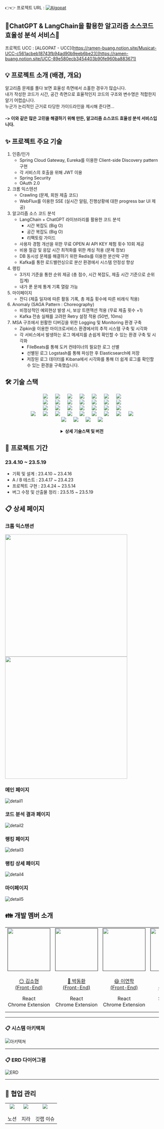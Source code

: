 👉👉 프로젝트 URL : [![Algopat](./image/algopat-logo.png/ "Algopat Logo")](https://algopat.kr/ "Visit Algopat")   
## 🤖ChatGPT & LangChain을 활용한 알고리즘 소스코드 효율성 분석 서비스🤖  

프로젝트 UCC : [ALGOPAT - UCC](https://ramen-buang.notion.site/Musicat-UCC-c561acbeb18743fb94ad90b9eeb6be23](https://ramen-buang.notion.site/UCC-89e580ecb3454403b90fe960ba883671)
  
## 💡 프로젝트 소개 (배경, 개요)

알고리즘 문제를 풀다 보면 효율성 측면에서 소홀한 경우가 많습니다.  
내가 작성한 코드가 시간, 공간 측면으로 효율적인지 코드의 구조와 변수명은 적합한지 알기 어렵습니다.  
누군가 논리적인 근거로 타당한 가이드라인을 제시해 준다면...
#### -> 이와 같은 많은 고민을 해결하기 위해 만든, 알고리즘 소스코드 효율성 분석 서비스입니다.  

## ✨ 프로젝트 주요 기술 

1. 인증/인가
   - Spring Cloud Gateway, Eureka를 이용한 Client-side Discovery pattern 구현
   - 각 서비스의 호출을 위해 JWT 이용
   - Spring Security 
   - OAuth 2.0  
2. 크롬 익스텐션
   - Crawling (문제, 회원 제출 코드)
   - WebFlux를 이용한 SSE (실시간 알림, 진행상황에 대한 progress bar UI 제공)  
3. 알고리즘 소스 코드 분석 
   - LangChain + ChatGPT 라이브러리를 활용한 코드 분석 
        - 시간 복잡도 (Big O)
        - 공간 복잡도 (Big O)
        - 리팩토링 가이드 
    - 사용자 경험 개선을 위한 무료 OPEN AI API KEY 체험 횟수 10회 제공
    - 비용 절감 및 응답 시간 최적화를 위한 캐싱 적용 (문제 정보)
    - DB 동시성 문제를 해결하기 위한 Redis를 이용한 분산락 구현 
    - Kafka를 통한 로드밸런싱으로 분산 환경에서 시스템 안정성 향상 
4. 랭킹 
   - 3가지 기준을 통한 순위 제공 (총 점수, 시간 복잡도, 제출 시간 기준으로 순위 집계)  
   - 내가 푼 문제 통계 기록 열람 가능 
5. 마이페이지 
   - 잔디 (제출 일자에 따른 활동 기록, 총 제출 횟수에 따른 비례식 적용)
6. Anomaly (SAGA Pattern : Choreography)
   - 비정상적인 예외현상 발생 시, 보상 트랜잭션 적용 (무료 제출 횟수 +1)
   - Kafka 전송 실패를 고려한 Retry 설정 적용 (50번, 10ms) 
7. MSA 구조에서 원활한 디버깅을 위한 Logging 및 Monitoring 환경 구축
    - Zipkin을 이용한 마이크로서비스 환경에서의 추적 시스템 구축 및 시각화
    - 각 서비스에서 발생하는 로그 메세지를 손쉽게 확인할 수 있는 환경 구축 및 시각화
        - FileBeats를 통해 도커 컨테이너의 필요한 로그 선별
        - 선별된 로그 Logstash를 통해 파싱한 후 Elasticsearch에 저장
        - 저장된 로그 데이터를 Kibana에서 시각화를 통해 더 쉽게 로그를 확인할 수 있는 환경을 구축했습니다.

## 🛠️ 기술 스택

<div align=center>
<img src="https://img.shields.io/badge/Ubuntu-E95420?style=for-the-badge&logo=Ubuntu&logoColor=white" style="height : auto; margin-left : 10px; margin-right : 10px;"/>
<img src="https://img.shields.io/badge/Jenkins-D24939?style=for-the-badge&logo=Jenkins&logoColor=white" style="height : auto; margin-left : 10px; margin-right : 10px;"/>
<img src="https://img.shields.io/badge/Docker-2496ED?style=for-the-badge&logo=Docker&logoColor=white" style="height : auto; margin-left : 10px; margin-right : 10px;"/>
<img src="https://img.shields.io/badge/Nginx-009639?style=for-the-badge&logo=NGINX&logoColor=white" style="height : auto; margin-left : 10px; margin-right : 10px;"/>
<img src="https://img.shields.io/badge/Grafana-F46800?style=for-the-badge&logo=Grafana&logoColor=white" style="height : auto; margin-left : 10px; margin-right : 10px;"/>
<img src="https://img.shields.io/badge/prometheus-E6522C?style=for-the-badge&logo=prometheus&logoColor=white" style="height : auto; margin-left : 10px; margin-right : 10px;"/>
<img src="https://img.shields.io/badge/Zipkin-F46800?style=for-the-badge&logo=Zipkin&logoColor=white" style="height : auto; margin-left : 10px; margin-right : 10px;"/>


<br>

<img src="https://img.shields.io/badge/Apache Kafka-231F20?style=for-the-badge&logo=Apache Kafka&logoColor=white" style="height : auto; margin-left : 10px; margin-right : 10px;"/>
<img src="https://img.shields.io/badge/Redis-DC382D?style=for-the-badge&logo=Redis&logoColor=white" style="height : auto; margin-left : 10px; margin-right : 10px;"/>
<img src="https://img.shields.io/badge/MariaDB-003545?style=for-the-badge&logo=MariaDB&logoColor=white" style="height : auto; margin-left : 10px; margin-right : 10px;"/>
<img src="https://img.shields.io/badge/elasticsearch-005571?style=for-the-badge&logo=elasticsearch&logoColor=white" style="height : auto; margin-left : 10px; margin-right : 10px;"/>
<img src="https://img.shields.io/badge/kibana-005571?style=for-the-badge&logo=Kibana&logoColor=white" style="height : auto; margin-left : 10px; margin-right : 10px;"/>
<img src="https://img.shields.io/badge/Logstash-005571?style=for-the-badge&logo=Logstash&logoColor=white" style="height : auto; margin-left : 10px; margin-right : 10px;"/>
<img src="https://img.shields.io/badge/Beats-005571?style=for-the-badge&logo=Beats&logoColor=white" style="height : auto; margin-left : 10px; margin-right : 10px;"/>

<br>

<img src="https://img.shields.io/badge/Java-FF7800?style=for-the-badge&logo=Java&logoColor=white" style="height : auto; margin-left : 10px; margin-right : 10px;"/>
<img src="https://img.shields.io/badge/Spring Boot-6DB33F?style=for-the-badge&logo=Spring Boot&logoColor=white" style="height : auto; margin-left : 10px; margin-right : 10px;"/>
<img src="https://img.shields.io/badge/WebFlux-6DB33F?style=for-the-badge&logo=WebFlux&logoColor=white" style="height : auto; margin-left : 10px; margin-right : 10px;"/>
<img src="https://img.shields.io/badge/Spring Cloud-6DB33F?style=for-the-badge&logo=Spring Cloud&logoColor=white" style="height : auto; margin-left : 10px; margin-right : 10px;"/>
<img src="https://img.shields.io/badge/Python-3776AB?style=for-the-badge&logo=Python&logoColor=white" style="height : auto; margin-left : 10px; margin-right : 10px;"/>
<img src="https://img.shields.io/badge/FastAPI-009688?style=for-the-badge&logo=FastAPI&logoColor=white" style="height : auto; margin-left : 10px; margin-right : 10px;"/>
<img src="https://img.shields.io/badge/Gradle-02303A?style=for-the-badge&logo=Gradle&logoColor=white" style="height : auto; margin-left : 10px; margin-right : 10px;"/>

<br>

<img src="https://img.shields.io/badge/HTML5-E34F26?style=for-the-badge&logo=HTML5&logoColor=white" style="height : auto; margin-left : 10px; margin-right : 10px;"/>
<img src="https://img.shields.io/badge/JavaScript-F7DF1E?style=for-the-badge&logo=JavaScript&logoColor=white" style="height : auto; margin-left : 10px; margin-right : 10px;"/>
<img src="https://img.shields.io/badge/TypeScript-3178C6?style=for-the-badge&logo=TypeScript&logoColor=white" style="height : auto; margin-left : 10px; margin-right : 10px;"/>
<img src="https://img.shields.io/badge/Sass-CC6699?style=for-the-badge&logo=Sass&logoColor=white" style="height : auto; margin-left : 10px; margin-right : 10px;"/>
<img src="https://img.shields.io/badge/CSS3-1572B6?style=for-the-badge&logo=CSS3&logoColor=white" style="height : auto; margin-left : 10px; margin-right : 10px;"/>
<img src="https://img.shields.io/badge/React-61DAFB?style=for-the-badge&logo=React&logoColor=white" style="height : auto; margin-left : 10px; margin-right : 10px;"/>
<img src="https://img.shields.io/badge/ReactQuery-FF4154?style=for-the-badge&logo=ReactQuery&logoColor=white" style="height : auto; margin-left : 10px; margin-right : 10px;"/>
<img src="https://img.shields.io/badge/Recoil-61DAFB?style=for-the-badge&logo=Recoil&logoColor=white" style="height : auto; margin-left : 10px; margin-right : 10px;"/>
<img src="https://img.shields.io/badge/Vite-646CFF?style=for-the-badge&logo=Vite&logoColor=white" style="height : auto; margin-left : 10px; margin-right : 10px;"/>

<br>

<img src="https://img.shields.io/badge/Jira-0052CC?style=for-the-badge&logo=Jira&logoColor=white" style="height : auto; margin-left : 10px; margin-right : 10px;"/>
<img src="https://img.shields.io/badge/GitLab-FCA121?style=for-the-badge&logo=GitLab&logoColor=white" style="height : auto; margin-left : 10px; margin-right : 10px;"/> 
<img src="https://img.shields.io/badge/Mattermost-0058CC?style=for-the-badge&logo=Mattermost&logoColor=white" style="height : auto; margin-left : 10px; margin-right : 10px;"/>
<img src="https://img.shields.io/badge/Notion-000000?style=for-the-badge&logo=Notion&logoColor=white" style="height : auto; margin-left : 10px; margin-right : 10px;"/>
<br/>

  <br/>
<details><summary> <b> 상세 기술스택 및 버전</b> </summary>

| 구분     | 기술스택        | 상세내용           | 버전      |
| -------- | --------------- | ------------------ | --------- |
| 공통     | 형상관리        | Gitlab              | \-        |
|          | 이슈관리        | Jira                | \-        |
|          | 커뮤니케이션    | Mattermost, Notion | \-        |
| BackEnd  |                 | JPA                |      |
|          | Java            | Zulu               |  |
|          |                 | Spring Boot        | 2.7.11     |
|          | IDE             | IntelliJ           | 2022.3.1  |
|          | Build           | Gradle             |        |
|          | API Docs        | Postman            |           |
| FrontEnd | HTML5           |                    | \-        |
|          | CSS3            |                    | \-        |
|          | JavaScript(ES6) |                    | \-        |
|          | React           | React              | 18.2.0    |
|          | Node.js         | npm                | 18.14.2   |
|          | IDE             | Visual Studio Code | 1.78.2    |
| Server   | 서버            | AWS EC2            | \-        |
|          | 플랫폼          | Ubuntu\AWS Liunx   | 20.04 , AWS Linux2|
|          | CI/CD           | Docker             | 20.10.17  |
|          |                 | Jenkins            | jenkins/jenkins:lts|
|DATA      | DB              | MariaDB            | 10    |  
|          |                 |Elasticsearch       |7.17.9|
|          |                 |Kibana       |7.17.9|
|          |                 |Logstash       |7.17.9|
|          |                 |Filebeat       |7.17.9|
|          |                 |Kafka         |3.4|
|          |                 |Redis|7.0.7|
</details>
</div>

## 📆 프로젝트 기간

### 23.4.10 ~ 23.5.19

- 기획 및 설계 : 23.4.10 ~ 23.4.16
- A / B 테스트 : 23.4.17 ~ 23.4.23 
- 프로젝트 구현 : 23.4.24 ~ 23.5.14
- 버그 수정 및 산출물 정리 : 23.5.15 ~ 23.5.19


## 📋 상세 페이지  
### 크롬 익스텐션
<img src="./image/detail_extension1.png" height="400px" width="400px" /> <img src="./image/detail_extension2.png" height="400px" width="400px" /> <br>
### 메인 페이지  
![detail1](./image/detail1.gif)  
### 코드 분석 결과 페이지  
![detail2](./image/detail2.gif)  
### 랭킹 페이지  
![detail3](./image/detail3.gif)  
### 랭킹 상세 페이지  
![detail4](./image/detail4.png)  
### 마이페이지  
![detail5](./image/detail5.gif)  



## 👪 개발 멤버 소개

<table>
    <tr>
        <td height="140px" align="center"> <a href="">
            <img src="./image/human7.png" height="140px" width="140px" /> <br><br> 😶 김소현 <br>(Front-End) </a> <br></td>
        <td height="140px" align="center"> <a href="">
            <img src="./image/human9.png" height="140px" width="140px" /> <br><br> 🙂 박동환 <br>(Front-End) </a> <br></td>
        <td height="140px" align="center"> <a href="">
            <img src="./image/human20.png" height="140px" width="140px" /> <br><br> 😆 이연학 <br>(Front-End) </a> <br></td>
        <td height="140px" align="center"> <a href="">
            <img src="./image/human10.png" height="140px" width="140px" /> <br><br> 👑 이찬희 <br>(Back-End) </a> <br></td>
        <td height="140px" align="center"> <a href="">
            <img src="./image/human21.png" height="140px" width="140px" /> <br><br> 😁 이안채 <br>(Back-End) </a> <br></td>
		<td height="140px" align="center"> <a href="">
            <img src="./image/human11.png" height="140px" width="140px" /> <br><br> 😶 최웅렬 <br>(Back-End) </a> <br></td>
    </tr>
    <tr>
        <td align="center">React<br/>Chrome Extension<br/></td>
        <td align="center">React<br/>Chrome Extension<br/></td>
        <td align="center">React<br/>Chrome Extension<br/></td>
        <td align="center">Spring Boot<br/>Fast API<br/></td>
        <td align="center">Spring Boot<br/>Fast API<br/></td>
        <td align="center">Spring Boot<br/>Fast API<br/>CI/CD<br/></td>
    </tr>
</table>


---

### 📋 시스템 아키택쳐

![아키텍쳐](./image/system.png)


---

### 📋 ERD 다이어그램

![ERD](./image/erd.png)

---

## 👥 협업 관리  

<table>
    <tr>
        <td  align="center">
            <img src="./image/notion1.png" /> <br> <br>노션 <br>
        </td>
        <td align="center">
            <img src="./image/jira1.png" /> <br> <br>지라 <br>
        </td>
        <td align="center">
            <img src="./image/gitlab1.png" /> <br> <br>깃랩 이슈 <br>
        </td>
    </tr>
</table>
